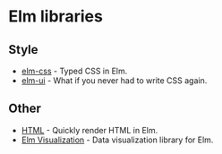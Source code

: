 # Elm libraries

## Style

- [elm-css](https://github.com/rtfeldman/elm-css) - Typed CSS in Elm.
- [elm-ui](https://github.com/mdgriffith/elm-ui) - What if you never had to write CSS again.

## Other

- [HTML](https://github.com/elm/html) - Quickly render HTML in Elm.
- [Elm Visualization](https://github.com/gampleman/elm-visualization) - Data visualization library for Elm.
